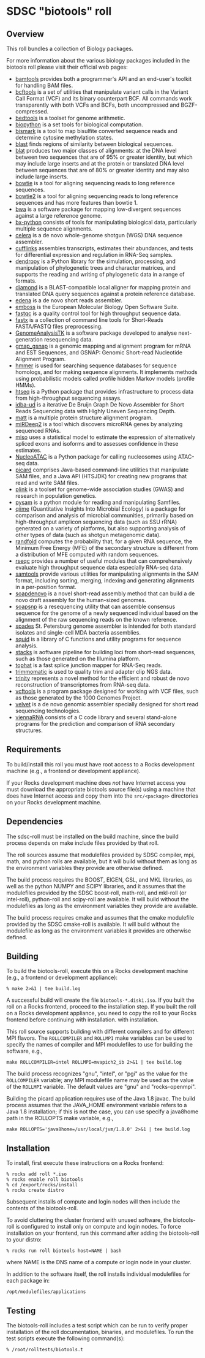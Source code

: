 # SDSC "biotools" roll

## Overview

This roll bundles a collection of Biology packages.

For more information about the various biology packages included in the biotools
roll please visit their official web pages:

- <a href="https://github.com/pezmaster31/bamtools" target="_blank">bamtools</a> provides both a programmer's API and an end-user's toolkit for handling BAM files.
- <a href="https://https://www.htslib.org" target="_blank">bcftools</a> is a set of utilities that manipulate variant calls in the Variant Call Format (VCF) and its binary counterpart BCF. All commands work transparently with both VCFs and BCFs, both uncompressed and BGZF-compressed.
- <a href="https://github.com/arq5x/bedtools2" target="_blank">bedtools</a> is a toolset for genome arithmetic.
- <a href="http://biopython.org" target="_blank">biopython</a> is a set tools for biological computation.
- <a href="http://www.bioinformatics.babraham.ac.uk/projects/bismark/">bismark</a> is a tool to map bisulfite converted sequence reads and determine cytosine methylation states.
- <a href="http://blast.ncbi.nlm.nih.gov/Blast.cgi" target="_blank">blast</a> finds regions of similarity between biological sequences.
- <a href="http://genome.ucsc.edu/goldenPath/help/blatSpec.html" target="_blank">blat</a> produces two major classes of alignments: at the DNA level between two sequences that are of 95% or greater identity, but which may include large inserts and at the protein or translated DNA level between sequences that are of 80% or greater identity and may also include large inserts.
- <a href="http://bowtie-bio.sourceforge.net" target="_blank">bowtie</a> is a tool for aligning sequencing reads to long reference sequences.
- <a href="http://bowtie-bio.sourceforge.net/bowtie2" target="_blank">bowtie2</a> is a tool for aligning sequencing reads to long reference sequences and has more features than bowtie 1.
- <a href="http://bio-bwa.sourceforge.net" target="_blank">bwa</a> is a software package for mapping low-divergent sequences against a large reference genome.
- <a href="https://pypi.python.org/pypi/bx-python" target="_blank">bx-python</a> consists of tools for manipulating biological data, particularly multiple sequence alignments.
- <a href="http://wgs-assembler.sourceforge.net/" target="_blank">celera</a> is a de novo whole-genome shotgun (WGS) DNA sequence assembler.
- <a href="http://cufflinks.cbcb.umd.edu" target="_blank">cufflinks</a> assembles transcripts, estimates their abundances, and tests for differential expression and regulation in RNA-Seq samples.
- <a href="http://pythonhosted.org/DendroPy" target="_blank">dendropy</a> is a Python library for the simulation, processing, and manipulation of phylogenetic trees and character matrices, and supports the reading and writing of phylogenetic data in a range of formats.
- <a href="https://github.com/bbuchfink/diamond" target="_blank">diamond</a> is a BLAST-compatible local aligner for mapping protein and translated DNA query sequences against a protein reference database.
- <a href="http://www.genomic.ch/edena.php" target="_blank">edena</a> is a de novo short reads assembler.
- <a href="http://emboss.sourceforge.net/" target="_blank">emboss</a> is the European Molecular Biology Open Software Suite. 
- <a href="http://www.bioinformatics.babraham.ac.uk/projects/fastqc" target="_blank">fastqc</a> is a quality control tool for high throughput sequence data.
- <a href="http://hannonlab.cshl.edu/fastx_toolkit" target="_blank">fastx</a> is a collection of command line tools for Short-Reads FASTA/FASTQ files preprocessing.
- <a href="http://www.broadinstitute.org/gatk" target="_blank">GenomeAnalysisTK</a> is a software package developed to analyse next-generation resequencing data.
- <a href="http://research-pub.gene.com/gmap" target="_blank">gmap_gsnap</a> is a genomic mapping and alignment program for mRNA and EST Sequences, and GSNAP: Genomic Short-read Nucleotide Alignment Program.
- <a href="http://hmmer.org" target="_blank">hmmer</a> is used for searching sequence databases for sequence homologs, and for making sequence alignments. It implements methods using probabilistic models called profile hidden Markov models (profile HMMs).
- <a href="http://www-huber.embl.de/users/anders/HTSeq" target="_blank">htseq</a> is a Python package that provides infrastructure to process data from high-throughput sequencing assays.
- <a href="http://i.cs.hku.hk/~alse/hkubrg/projects/idba_ud/index.html" target="_blank">idba-ud</a> is a iterative De Bruijn Graph De Novo Assembler for Short Reads Sequencing data with Highly Uneven Sequencing Depth.
- <a href="https://http://matt.cs.tufts.edu/" target="_blank">matt</a> is a multiple protein structure alignment program.
- <a href="https://www.mdc-berlin.de/8551903/en/research/research_teams/systems_biology_of_gene_regulatory_elements/projects/miRDeep" target="_blank">miRDeep2</a> is a tool which discovers microRNA genes by analyzing sequenced RNAs.
- <a href="https://http://genes.mit.edu/burgelab/miso/software.html" target="_blank">miso</a> uses a statistical model to estimate the expression of alternatively spliced exons and isoforms and to assesses confidence in these estimates. 
- <a href="https://github.com/GreenleafLab/NucleoATAC">NucleoATAC</a> is a Python package for calling nucleosomes using ATAC-seq data.
- <a href="http://http://http://broadinstitute.github.io/picard" target="_blank">picard</a> comprises Java-based command-line utilities that manipulate SAM files, and a Java API (HTSJDK) for creating new programs that read and write SAM files.
- <a href="https://www.cog-genomics.org/plink2" target="_blank">plink</a> is a toolset for genome-wide association studies (GWAS) and research in population genetics.
- <a href="https://github.com/pysam-developers" target="_blank">pysam</a> is a python module for reading and manipulating Samfiles.
- <a href="http://qiime.org" target="_blank">qiime</a> (Quantitative Insights Into Microbial Ecology) is a package for comparison and analysis of microbial communities, primarily based on high-throughput amplicon sequencing data (such as SSU rRNA) generated on a variety of platforms, but also supporting analysis of other types of data (such as shotgun metagenomic data).
- <a href="http://bioinformatics.psb.ugent.be/software/details/Randfold" target="_blank">randfold</a> computes the probability that, for a given RNA sequence, the Minimum Free Energy (MFE) of the secondary structure is different from a distribution of MFE computed with random sequences.
- <a href="http://rseqc.sourceforge.net" target="_blank">rseqc</a> provides a number of useful modules that can comprehensively evaluate high throughput sequence data especially RNA-seq data.
- <a href="http://samtools.sourceforge.net" target="_blank">samtools</a> provide various utilities for manipulating alignments in the SAM format, including sorting, merging, indexing and generating alignments in a per-position format.
- <a href="http://soap.genomics.org.cn/soapdenovo.html" target="_blank">soapdenovo</a> is a novel short-read assembly method that can build a de novo draft assembly for the human-sized genomes.
- <a href="http://soap.genomics.org.cn/soapsnp.html" target="_blank">soapsnp</a> is a resequencing utility that can assemble consensus sequence for the genome of a newly sequenced individual based on the alignment of the raw sequencing reads on the known reference.
- <a href="http://bioinf.spbau.ru/en/spades" target="_blank">spades</a> St. Petersburg genome assembler is intended for both standard isolates and single-cell MDA bacteria assemblies.
- <a href="squid http://eddylab.org/software.html" target="_blank">squid</a> is a library of C functions and utility programs for sequence analysis.
- <a href="stacks http://http://creskolab.uoregon.edu/stacks" target="_blank">stacks</a> is aoftware pipeline for building loci from short-read sequences, such as those generated on the Illumina platform.
- <a href="http://ccb.jhu.edu/software/tophat/index.shtml" target="_blank">tophat</a> is a fast splice junction mapper for RNA-Seq reads.
- <a href="http://www.usadellab.org/cms/?page=trimmomatic" target="_blank">trimmomatic</a> is used to quality trim and adapter clip NGS data.
- <a href="http://trinityrnaseq.github.io" target="_blank">trinity</a> represents a novel method for the efficient and robust de novo reconstruction of transcriptomes from RNA-seq data.
- <a href="http://vcftools.github.io" target="_blank">vcftools</a> is a program package designed for working with VCF files, such as those generated by the 1000 Genomes Project.
- <a href="http://www.ebi.ac.uk/~zerbino/velvet/" target="_blank">velvet</a> is a de novo genomic assembler specially designed for short read sequencing technologies.
- <a href="http://www.tbi.univie.ac.at/~ronny/RNA/index.html" target="_blank">viennaRNA</a> consists of a C code library and several stand-alone programs for the prediction and comparison of RNA secondary structures.
</description>


## Requirements

To build/install this roll you must have root access to a Rocks development
machine (e.g., a frontend or development appliance).

If your Rocks development machine does *not* have Internet access you must
download the appropriate biotools source file(s) using a machine that does have
Internet access and copy them into the `src/<package>` directories on your Rocks
development machine.


## Dependencies

The sdsc-roll must be installed on the build machine, since the build process
depends on make include files provided by that roll.

The roll sources assume that modulefiles provided by SDSC compiler, mpi, math,
and python rolls are available, but it will build without them as long as
the environment variables they provide are otherwise defined.

The build process requires the BOOST, EIGEN, GSL, and MKL libraries, as well as
the python NUMPY and SCIPY libraries, and it assumes that the modulefiles
provided by the SDSC boost-roll, math-roll, and mkl-roll (or intel-roll),
python-roll and scipy-roll are available. 
It will build without the modulefiles as long as the environment variables they
provide are available.

The build process requires cmake and assumes that the cmake modulefile provided
by the SDSC cmake-roll is available.  It will build without the modulefile as
long as the environment variables it provides are otherwise defined.


## Building

To build the biotools-roll, execute this on a Rocks development
machine (e.g., a frontend or development appliance):

```shell
% make 2>&1 | tee build.log
```

A successful build will create the file `biotools-*.disk1.iso`.  If you built
the roll on a Rocks frontend, proceed to the installation step. If you built the
roll on a Rocks development appliance, you need to copy the roll to your Rocks
frontend before continuing with installation.
with installation.

This roll source supports building with different compilers and for different
MPI flavors.  The `ROLLCOMPILER` and `ROLLMPI` make variables can be used to
specify the names of compiler and MPI modulefiles to use for building the
software, e.g.,

```shell
make ROLLCOMPILER=intel ROLLMPI=mvapich2_ib 2>&1 | tee build.log
```

The build process recognizes "gnu", "intel", or "pgi" as the value for the
`ROLLCOMPILER` variable; any MPI modulefile name may be used as the value of
the `ROLLMPI` variable.  The default values are "gnu" and "rocks-openmpi".

Building the picard application requires use of the Java 1.8 javac.  The
build process assumes that the JAVA_HOME environment variable refers to
a Java 1.8 installation; if this is not the case, you can use specify
a java8home path in the ROLLOPTS make variable, e.g.,

```shell
make ROLLOPTS='java8home=/usr/local/jvm/1.8.0' 2>&1 | tee build.log
```


## Installation

To install, first execute these instructions on a Rocks frontend:

```shell
% rocks add roll *.iso
% rocks enable roll biotools
% cd /export/rocks/install
% rocks create distro
```

Subsequent installs of compute and login nodes will then include the contents of
the biotools-roll.

To avoid cluttering the cluster frontend with unused software, the biotools-roll is
configured to install only on compute and login nodes. To force installation on
your frontend, run this command after adding the biotools-roll to your distro:

```shell
% rocks run roll biotools host=NAME | bash
```

where NAME is the DNS name of a compute or login node in your cluster.

In addition to the software itself, the roll installs individual modulefiles
for each package in:

```shell
/opt/modulefiles/applications
```


## Testing

The biotools-roll includes a test script which can be run to verify proper
installation of the roll documentation, binaries, and modulefiles. To
run the test scripts execute the following command(s):

```shell
% /root/rolltests/biotools.t 
```
